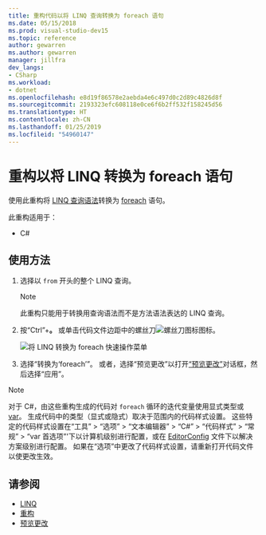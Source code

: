 ```yaml
---
title: 重构代码以将 LINQ 查询转换为 foreach 语句
ms.date: 05/15/2018
ms.prod: visual-studio-dev15
ms.topic: reference
author: gewarren
ms.author: gewarren
manager: jillfra
dev_langs:
- CSharp
ms.workload:
- dotnet
ms.openlocfilehash: e8d19f86578e2aebda4e6c497d0c2d89c4826d8f
ms.sourcegitcommit: 2193323efc608118e0ce6f6b2ff532f158245d56
ms.translationtype: HT
ms.contentlocale: zh-CN
ms.lasthandoff: 01/25/2019
ms.locfileid: "54960147"
---
```

# <a name="refactoring-to-convert-linq-to-a-foreach-statement"></a>重构以将 LINQ 转换为 foreach 语句

使用此重构将 [LINQ 查询语法](/dotnet/csharp/programming-guide/concepts/linq/query-syntax-and-method-syntax-in-linq)转换为 [foreach](/dotnet/csharp/language-reference/keywords/foreach-in) 语句。

此重构适用于：

- C#

## <a name="how-to-use-it"></a>使用方法

1. 选择以 `from` 开头的整个 LINQ 查询。

   > [!NOTE]
   > 此重构只能用于转换用查询语法而不是方法语法表达的 LINQ 查询。

1. 按“Ctrl”+**。** 或单击代码文件边距中的螺丝刀![螺丝刀图标](../media/screwdriver-icon.png)图标。

   ![将 LINQ 转换为 foreach 快速操作菜单](media/convert-linq-to-foreach.png)

1. 选择“转换为‘foreach’”。 或者，选择“预览更改”以打开[“预览更改”](../../ide/preview-changes.md)对话框，然后选择“应用”。

> [!NOTE]
> 对于 C#，由这些重构生成的代码对 `foreach` 循环的迭代变量使用显式类型或 [var](/dotnet/csharp/language-reference/keywords/var)。 生成代码中的类型（显式或隐式）取决于范围内的代码样式设置。 这些特定的代码样式设置在“工具” > “选项” > “文本编辑器” > “C#” > “代码样式” > “常规” > “var 首选项”\'下以计算机级别进行配置，或在 [EditorConfig](../../ide/editorconfig-code-style-settings-reference.md#implicit-and-explicit-types) 文件下以解决方案级别进行配置。 如果在“选项”中更改了代码样式设置，请重新打开代码文件以使更改生效。

## <a name="see-also"></a>请参阅

- [LINQ](/dotnet/standard/using-linq)
- [重构](../refactoring-in-visual-studio.md)
- [预览更改](../../ide/preview-changes.md)